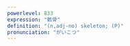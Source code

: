 ```yaml
---
powerlevel: 833
expression: "骸骨"
definition: "(n,adj-no) skeleton; (P)"
pronunciation: "がいこつ"
---
```

